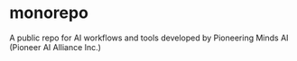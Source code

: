 # monorepo
A public repo for AI workflows and tools developed by Pioneering Minds AI (Pioneer AI Alliance Inc.)
